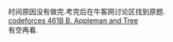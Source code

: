 时间原因没有做完.考完后在牛客网讨论区找到原题.  
[codeforces 461B B. Appleman and Tree](http://codeforces.com/problemset/problem/461/B)  
有空再看.
